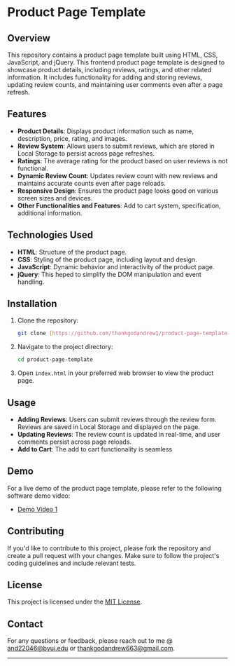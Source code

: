 # Product Page Template

## Overview

This repository contains a product page template built using HTML, CSS, JavaScript, and jQuery. This frontend product page template is designed to showcase product details, including reviews, ratings, 
and other related information. It includes functionality for adding and storing reviews, updating review counts, and maintaining user comments even after a page refresh.

## Features

- **Product Details**: Displays product information such as name, description, price, rating, and images.
- **Review System**: Allows users to submit reviews, which are stored in Local Storage to persist across page refreshes.
- **Ratings**: The average rating for the product based on user reviews is not functional.
- **Dynamic Review Count**: Updates review count with new reviews and maintains accurate counts even after page reloads.
- **Responsive Design**: Ensures the product page looks good on various screen sizes and devices.
- **Other Functionalities and Features**: Add to cart system, specification, additional information.

## Technologies Used

- **HTML**: Structure of the product page.
- **CSS**: Styling of the product page, including layout and design.
- **JavaScript**: Dynamic behavior and interactivity of the product page.
- **jQuery**: This heped to simplify the DOM manipulation and event handling.

## Installation

1. Clone the repository:
   ```bash
   git clone [https://github.com/thankgodandrew1/product-page-template.git](https://github.com/thankgodandrew1/product-page-template)
   ```

2. Navigate to the project directory:
   ```bash
   cd product-page-template
   ```

3. Open `index.html` in your preferred web browser to view the product page.

## Usage

- **Adding Reviews**: Users can submit reviews through the review form. Reviews are saved in Local Storage and displayed on the page.
- **Updating Reviews**: The review count is updated in real-time, and user comments persist across page reloads.
- **Add to Cart**: The add to cart functionality is seamless

## Demo

For a live demo of the product page template, please refer to the following software demo video:
- [Demo Video 1](https://)

## Contributing

If you'd like to contribute to this project, please fork the repository and create a pull request with your changes. Make sure to follow the project's coding guidelines and 
include relevant tests.

## License

This project is licensed under the [MIT License](LICENSE).

## Contact

For any questions or feedback, please reach out to me @ [and22046@byui.edu](mailto:and22046@byui.edu) or [thankgodandrew663@gmail.com](mailto:thankgodandrew663@gmail.com).

---
